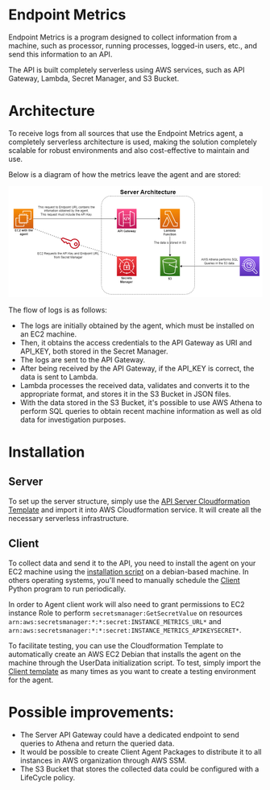 # Endpoint Metrics
Endpoint Metrics is a program designed to collect information from a machine, such as processor, running processes, logged-in users, etc., and send this information to an API.

The API is built completely serverless using AWS services, such as API Gateway, Lambda, Secret Manager, and S3 Bucket.

# Architecture
To receive logs from all sources that use the Endpoint Metrics agent, a completely serverless architecture is used, making the solution completely scalable for robust environments and also cost-effective to maintain and use.

Below is a diagram of how the metrics leave the agent and are stored:

![Endpoint Metrics AWS Diagram](images/archtecture-endpoint-metrics.png)

The flow of logs is as follows:
 - The logs are initially obtained by the agent, which must be installed on an EC2 machine.
 - Then, it obtains the access credentials to the API Gateway as URI and API_KEY, both stored in the Secret Manager.
 - The logs are sent to the API Gateway.
 - After being received by the API Gateway, if the API_KEY is correct, the data is sent to Lambda.
 - Lambda processes the received data, validates and converts it to the appropriate format, and stores it in the S3 Bucket in JSON files.
 - With the data stored in the S3 Bucket, it's possible to use AWS Athena to perform SQL queries to obtain recent machine information as well as old data for investigation purposes.

# Installation

## Server
To set up the server structure, simply use the [API Server Cloudformation Template](cloudformation/server-stack.json) and import it into AWS Cloudformation service. It will create all the necessary serverless infrastructure.

## Client
To collect data and send it to the API, you need to install the agent on your EC2 machine using the [installation script](client/install-instance-metrics.sh) on a debian-based machine. In others operating systems, you'll need to manually schedule the [Client](client/client.py) Python program to run periodically.

In order to Agent client work will also need to grant permissions to EC2 instance Role to perform `secretsmanager:GetSecretValue` on resources `arn:aws:secretsmanager:*:*:secret:INSTANCE_METRICS_URL*` and `arn:aws:secretsmanager:*:*:secret:INSTANCE_METRICS_APIKEYSECRET*`.

To facilitate testing, you can use the Cloudformation Template to automatically create an AWS EC2 Debian that installs the agent on the machine through the UserData initialization script. To test, simply import the [Client template](cloudformation/client-stack.json) as many times as you want to create a testing environment for the agent.

# Possible improvements:
 - The Server API Gateway could have a dedicated endpoint to send queries to Athena and return the queried data.
 - It would be possible to create Client Agent Packages to distribute it to all instances in AWS organization through AWS SSM.
 - The S3 Bucket that stores the collected data could be configured with a LifeCycle policy.
